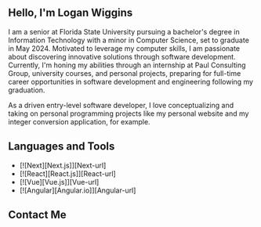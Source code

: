 ## Hello, I'm Logan Wiggins

I am a senior at Florida State University pursuing a bachelor's degree in Information Technology with a minor in Computer Science, set to graduate in May 2024. Motivated to leverage my computer skills, I am passionate about discovering innovative solutions through software development. Currently, I'm honing my abilities through an internship at Paul Consulting Group, university courses, and personal projects, preparing for full-time career opportunities in software development and engineering following my graduation. 

As a driven entry-level software developer, I love conceptualizing and taking on personal programming projects like my personal website and my integer conversion application, for example.

## Languages and Tools
* [![Next][Next.js]][Next-url]
* [![React][React.js]][React-url]
* [![Vue][Vue.js]][Vue-url]
* [![Angular][Angular.io]][Angular-url]

## Contact Me
